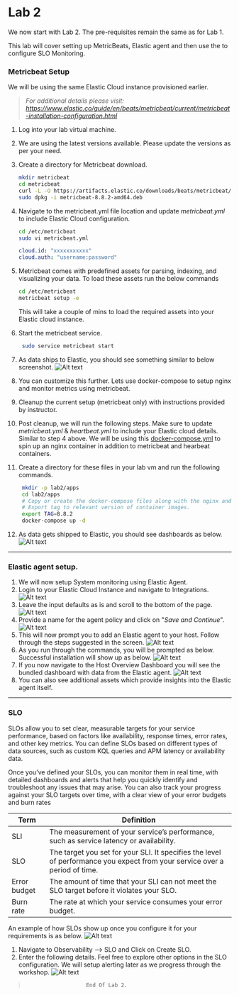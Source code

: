 # Lab 2

We now start with Lab 2. The pre-requisites remain the same as for Lab 1.

This lab will cover setting up MetricBeats, Elastic agent and then use the to configure SLO Monitoring.

### Metricbeat Setup

We will be using the same Elastic Cloud instance provisioned earlier.
>*For additional details please visit: https://www.elastic.co/guide/en/beats/metricbeat/current/metricbeat-installation-configuration.html*

1. Log into your lab virtual machine.
2. We are using the latest versions available. Please update the versions as per your need.
3. Create a directory for Metricbeat download.
   ```bash
   mkdir metricbeat
   cd metricbeat
   curl -L -O https://artifacts.elastic.co/downloads/beats/metricbeat/metricbeat-8.8.2-amd64.deb
   sudo dpkg -i metricbeat-8.8.2-amd64.deb
   ```
4. Navigate to the metricbeat.yml file location and update *metricbeat.yml* to include Elastic Cloud configuration.
   ```bash
   cd /etc/metricbeat
   sudo vi metricbeat.yml
   ```   
   ```yml
   cloud.id: "xxxxxxxxxxx"
   cloud.auth: "username:password" 
   ```
5. Metricbeat comes with predefined assets for parsing, indexing, and visualizing your data. 
   To load these assets run the below commands
   ```bash
   cd /etc/metricbeat
   metricbeat setup -e
   ```
   This will take a couple of mins to load the required assets into your Elastic cloud instance.
6. Start the metricbeat service.
   ```bash
    sudo service metricbeat start
   ```
7. As data ships to Elastic, you should see something similar to below screenshot.
    ![Alt text](../assets/image-13.png)

8. You can customize this further. Lets use docker-compose to setup nginx and monitor metrics using metricbeat.
9. Cleanup the current setup (metricbeat only) with instructions provided by instructor.
10. Post cleanup, we will run the following steps. Make sure to update *metricbeat.yml* & *heartbeat.yml* to include your Elastic cloud details. Similar to step 4 above.
 We will be using this [docker-compose.yml](docker-compose.yml) to spin up an nginx container in addition to metricbeat and hearbeat containers. 
11. Create a directory for these files in your lab vm and run the following commands. 
    ```bash
     mkdir -p lab2/apps
     cd lab2/apps
     # Copy or create the docker-compose files along with the nginx and beats files)
     # Export tag to relevant version of container images.
     export TAG=8.8.2
     docker-compose up -d
    ```
12. As data gets shipped to Elastic, you should see dashboards as below.
    ![Alt text](../assets/image-14.png)
---

### Elastic agent setup.

1. We will now setup System monitoring using Elastic Agent.
2. Login to your Elastic Cloud Instance and navigate to Integrations.
   ![Alt text](../assets/image-15.png)
3. Leave the input defaults as is and scroll to the bottom of the page.
   ![Alt text](../assets/image-16.png)
4. Provide a name for the agent policy and click on "*Save and Continue*".
   ![Alt text](../assets/image-17.png)
5. This will now prompt you to add an Elastic agent to your host. Follow through the steps suggested in the screen.
   ![Alt text](../assets/image-18.png)
6. As you run through the commands, you will be prompted as below. Successful installation will show up as below.
   ![Alt text](../assets/image-19.png)
7. If you now navigate to the Host Overview Dashboard you will see the bundled dashboard with data from the Elastic agent.
   ![Alt text](../assets/image-20.png)
8. You can also see additional assets which provide insights into the Elastic agent itself.
---
### SLO

SLOs allow you to set clear, measurable targets for your service performance, based on factors like availability, response times, error rates, and other key metrics. You can define SLOs based on different types of data sources, such as custom KQL queries and APM latency or availability data.

Once you’ve defined your SLOs, you can monitor them in real time, with detailed dashboards and alerts that help you quickly identify and troubleshoot any issues that may arise. You can also track your progress against your SLO targets over time, with a clear view of your error budgets and burn rates

| Term         | Definition                                                                 |
|--------------|-----------------------------------------------------------------------------|
| SLI          | The measurement of your service’s performance, such as service latency or availability. |
| SLO          | The target you set for your SLI. It specifies the level of performance you expect from your service over a period of time. |
| Error budget | The amount of time that your SLI can not meet the SLO target before it violates your SLO. |
| Burn rate    | The rate at which your service consumes your error budget.                    |

An example of how SLOs show up once you configure it for your requirements is as below.
![Alt text](https://www.elastic.co/guide/en/observability/current/images/slo-dashboard.png)

1. Navigate to Observability --> SLO and Click on Create SLO.
2. Enter the following details. Feel free to explore other options in the SLO configuration. We will setup alerting later as we progress through the workshop.
   ![Alt text](../assets/image-21.png)

>                        End Of Lab 2.


